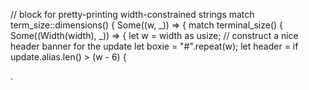 // block for pretty-printing width-constrained strings
    match term_size::dimensions() {
        Some((w, _)) => {
    match terminal_size() {
        Some((Width(width), _)) => {
            let w = width as usize;
            // construct a nice header banner for the update
            let boxie = "#".repeat(w);
            let header = if update.alias.len() > (w - 6) {

.

